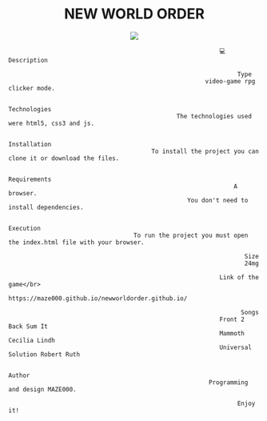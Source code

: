 
<h1 align="center">NEW WORLD ORDER</h1>


<p align="center">
<img src="https://user-images.githubusercontent.com/72741681/168800134-4284aa65-290c-4dab-a9d3-757773ddb405.gif">
</p>


                                                               💻 Description

                                                                    Type
                                                           video-game rpg clicker mode.

                                                                  Technologies
                                                   The technologies used were html5, css3 and js.

                                                                  Installation
                                            To install the project you can clone it or download the files.

                                                                  Requirements
                                                                   A browser.
                                                      You don't need to install dependencies.

                                                                   Execution
                                       To run the project you must open the index.html file with your browser.

                                                                      Size
                                                                      24mg

                                                               Link of the game</br>
                                               https://maze000.github.io/newworldorder.github.io/

                                                                     Songs
                                                               Front 2 Back Sum It
                                                               Mammoth Cecilia Lindh
                                                               Universal Solution Robert Ruth

                                                                     Author
                                                            Programming and design MAZE000.

                                                                    Enjoy it!

  



